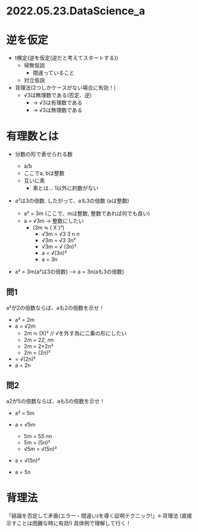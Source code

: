 # 2022.05.23.DataScience_a
# 逆を仮定
- t検定(逆を仮定(逆だと考えてスタートする))
  - 帰無仮説
    - 間違っていること
  - 対立仮説
- 背理法(2つしかケースがない場合に有効！)
  - √3は無理数である(否定、逆)
    - -> √3は有理数である
    - -> √3は無理数である

# 有理数とは
- 分数の形で表せられる数
  - a/b
  - ここでa, bは整数
  - 互いに素
    - 素とは... 1以外に約数がない

- a²は3の倍数. したがって、aも3の倍数 (aは整数)
  - a² = 3m (ここで、mは整数, 整数であれば何でも良い)
  - a = √3m -> 整数にしたい
    - (3m ≒ ( X )²)
      - √3m = √3 3 n n
      - √3m = √3 3n²
      - √3m = √ (3n)²
      - a = √(3n)²
      - a = 3n

- a² = 3m(a²は3の倍数) --> a = 3n(aも3の倍数)

## 問1
a²が2の倍数ならば、aも2の倍数を示せ！

- a² = 2m
- a = √2m
  - 2m ≒ (X)² // √を外す為に二乗の形にしたい
  - 2m = 2*2, n*n
  - 2m = 2*2n²
  - 2m = (2n)²
- = √(2n)²
- a = 2n

## 問2
a2が5の倍数ならば、aも5の倍数を示せ！

- a² = 5m
- a = √5m
  - 5m = 5*5 n*n
  - 5m = (5n)²
  - √5m = √(5n)²

- a = √(5n)²
- a = 5n

# 背理法
「結論を否定して矛盾(エラー・間違い)を導く証明テクニック!」←背理法
(直接示すことは困難な時に有効!)
具体例で理解して行く！

